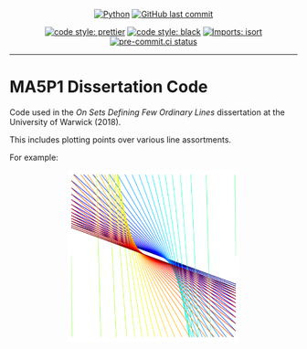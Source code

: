 <div align="center">

[![Python](https://img.shields.io/badge/Python-3.11+-blue.svg)](https://www.python.org/downloads/release/python-3110/)
[![GitHub last commit](https://img.shields.io/github/last-commit/Bilbottom/ma5p1-dissertation-code)](https://shields.io/badges/git-hub-last-commit)

[![code style: prettier](https://img.shields.io/badge/code_style-prettier-ff69b4.svg?style=flat-square)](https://github.com/prettier/prettier)
[![code style: black](https://img.shields.io/badge/code%20style-black-000000.svg)](https://github.com/psf/black)
[![Imports: isort](https://img.shields.io/badge/%20imports-isort-%231674b1?style=flat&labelColor=ef8336)](https://pycqa.github.io/isort/)
[![pre-commit.ci status](https://results.pre-commit.ci/badge/github/Bilbottom/ma5p1-dissertation-code/main.svg)](https://results.pre-commit.ci/latest/github/Bilbottom/ma5p1-dissertation-code/main)

</div>

---

# MA5P1 Dissertation Code

Code used in the _On Sets Defining Few Ordinary Lines_ dissertation at the University of Warwick (2018).

This includes plotting points over various line assortments.

For example:

<div align="center">
    <img alt="cubic-dual-61.png" src="assets/cubic-dual-61.png" width="300"/>
</div>
